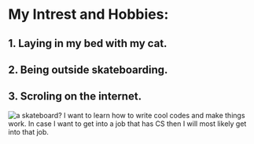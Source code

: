 # My Intrest and Hobbies:
## 1. Laying in my bed with my cat. 
## 2. Being outside skateboarding. 
## 3. Scroling on the internet. 
 ![a skateboard?](https://cdn.shopify.com/s/files/1/0492/5141/8274/products/CondimentSeriesdecks_a6cef6b8-34e7-4bef-bb01-0a165f729b67_1600x.jpg?v=1633238577)
 I want to learn how to write cool codes and make things work. 
In case I want to get into a job that has CS then I will most likely get into that job. 

